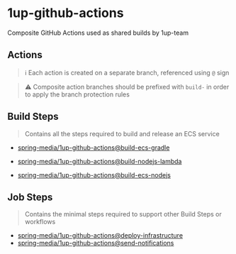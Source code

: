 # 1up-github-actions
Composite GitHub Actions used as shared builds by 1up-team


## Actions
> ℹ️ Each action is created on a separate branch, referenced using 
> `@` sign

> ⚠️ Composite action branches should be prefixed with `build-` in order to apply
> the branch protection rules


## Build Steps
> Contains all the steps required to build and release an ECS service

- [spring-media/1up-github-actions@build-ecs-gradle](https://github.com/spring-media/1up-github-actions/tree/build-ecs-gradle)

- [spring-media/1up-github-actions@build-nodejs-lambda](https://github.com/spring-media/1up-github-actions/tree/build-nodejs-lambda)

- [spring-media/1up-github-actions@build-ecs-nodejs](https://github.com/spring-media/1up-github-actions/tree/build-ecs-nodejs)


## Job Steps
> Contains the minimal steps required to support other Build Steps or workflows

- [spring-media/1up-github-actions@deploy-infrastructure](https://github.com/spring-media/1up-github-actions/tree/deploy-infrastructure)
- [spring-media/1up-github-actions@send-notifications](https://github.com/spring-media/1up-github-actions/tree/send-notifications)
